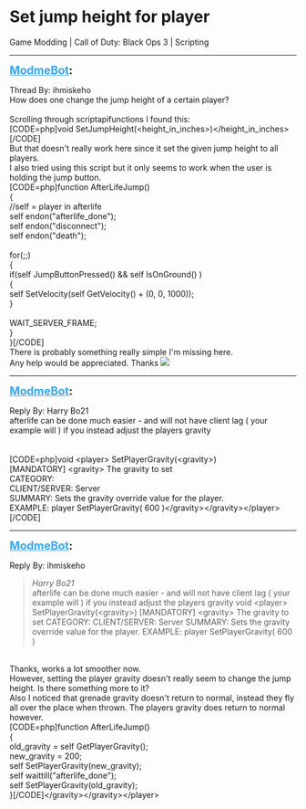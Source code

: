 # Set jump height for player
Game Modding | Call of Duty: Black Ops 3 | Scripting

---
<strong style="font-size: 1.4em;"><span style="text-decoration: underline;text-decoration-color: #34a7f9;"><span style="color:#34a7f9;">ModmeBot</span></span>:</strong>

<p>Thread By: ihmiskeho<br />How does one change the jump height of a certain player?<br /> <br />Scrolling through scriptapifunctions I found this:<br />[CODE=php]void SetJumpHeight(&lt;height_in_inches&gt;)&lt;/height_in_inches&gt;[/CODE]<br />But that doesn&#39;t really work here since it set the given jump height to all players.<br />I also tried using this script but it only seems to work when the user is holding the jump button.<br />[CODE=php]function AfterLifeJump()<br />{<br />	//self = player in afterlife<br />	self endon(&quot;afterlife_done&quot;);<br />	self endon(&quot;disconnect&quot;);<br />	self endon(&quot;death&quot;);<br />	<br />	for(;;)<br />	{<br />		if(self JumpButtonPressed() &amp;&amp; self IsOnGround() )<br />		{<br />			self SetVelocity(self GetVelocity() + (0, 0, 1000));<br />		}<br /><br />		WAIT_SERVER_FRAME;<br />	}<br />}[/CODE]<br />There is probably something really simple I&#39;m missing here.<br />Any help would be appreciated. Thanks <img style="max-width: 500px;" src="http://aviacreations.com/modme/emoticons/smile.png"></p>

---
<strong style="font-size: 1.4em;"><span style="text-decoration: underline;text-decoration-color: #34a7f9;"><span style="color:#34a7f9;">ModmeBot</span></span>:</strong>

<p>Reply By: Harry Bo21<br />afterlife can be done much easier - and will not have client lag ( your example will ) if you instead adjust the players gravity<br /><br /><br />[CODE=php]void &lt;player&gt; SetPlayerGravity(&lt;gravity&gt;)<br />[MANDATORY] &lt;gravity&gt; The gravity to set<br />CATEGORY: <br />CLIENT/SERVER: Server<br />SUMMARY: Sets the gravity override value for the player.<br />EXAMPLE: player SetPlayerGravity( 600 )&lt;/gravity&gt;&lt;/gravity&gt;&lt;/player&gt;[/CODE]</p>

---
<strong style="font-size: 1.4em;"><span style="text-decoration: underline;text-decoration-color: #34a7f9;"><span style="color:#34a7f9;">ModmeBot</span></span>:</strong>

<p>Reply By: ihmiskeho<br /><blockquote><em>Harry Bo21</em><br />afterlife can be done much easier - and will not have client lag ( your example will ) if you instead adjust the players gravity void &lt;player&gt; SetPlayerGravity(&lt;gravity&gt;) [MANDATORY] &lt;gravity&gt; The gravity to set CATEGORY: CLIENT/SERVER: Server SUMMARY: Sets the gravity override value for the player. EXAMPLE: player SetPlayerGravity( 600 )</blockquote><br />Thanks, works a lot smoother now.<br />However, setting the player gravity doesn&#39;t really seem to change the jump height. Is there something more to it?<br />Also I noticed that grenade gravity doesn&#39;t return to normal, instead they fly all over the place when thrown. The players gravity does return to normal however.<br />[CODE=php]function AfterLifeJump()<br />{<br />	old_gravity = self GetPlayerGravity();<br />	new_gravity = 200;<br />	self SetPlayerGravity(new_gravity);<br />	self waittill(&quot;afterlife_done&quot;);<br />	self SetPlayerGravity(old_gravity);<br />}[/CODE]&lt;/gravity&gt;&lt;/gravity&gt;&lt;/player&gt;</p>
